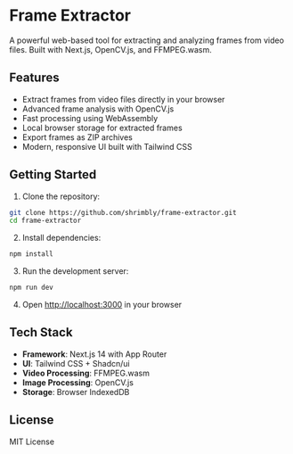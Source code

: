 # Frame Extractor

A powerful web-based tool for extracting and analyzing frames from video files. Built with Next.js, OpenCV.js, and FFMPEG.wasm.

## Features

- Extract frames from video files directly in your browser
- Advanced frame analysis with OpenCV.js
- Fast processing using WebAssembly
- Local browser storage for extracted frames
- Export frames as ZIP archives
- Modern, responsive UI built with Tailwind CSS

## Getting Started

1. Clone the repository:
```bash
git clone https://github.com/shrimbly/frame-extractor.git
cd frame-extractor
```

2. Install dependencies:
```bash
npm install
```

3. Run the development server:
```bash
npm run dev
```

4. Open [http://localhost:3000](http://localhost:3000) in your browser

## Tech Stack

- **Framework**: Next.js 14 with App Router
- **UI**: Tailwind CSS + Shadcn/ui
- **Video Processing**: FFMPEG.wasm
- **Image Processing**: OpenCV.js
- **Storage**: Browser IndexedDB

## License

MIT License
